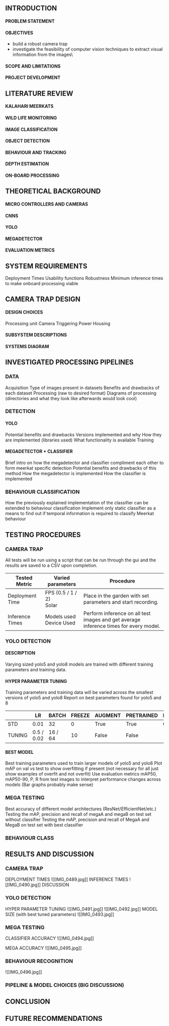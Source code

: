 ## INTRODUCTION
#### PROBLEM STATEMENT
#### OBJECTIVES
* build a robust camera trap 
* investigate the feasibility of computer vision techniques to extract visual information from the images\
#### SCOPE AND LIMITATIONS
#### PROJECT DEVELOPMENT

## LITERATURE REVIEW
#### KALAHARI MEERKATS
#### WILD LIFE MONITORING
#### IMAGE CLASSIFICATION
#### OBJECT DETECTION
#### BEHAVIOUR AND TRACKING
#### DEPTH ESTIMATION
#### ON-BOARD PROCESSING

## THEORETICAL BACKGROUND
#### MICRO CONTROLLERS AND CAMERAS
#### CNNS
#### YOLO
#### MEGADETECTOR
#### EVALUATION METRICS

## SYSTEM REQUIREMENTS
Deployment Times
Usability functions
Robustness
Minimum inference times to make onboard processing viable
## CAMERA TRAP DESIGN
#### DESIGN CHOICES
Processing unit
Camera
Triggering
Power
Housing
#### SUBSYSTEM DESCRIPTIONS
#### SYSTEMS DIAGRAM
## INVESTIGATED PROCESSING PIPELINES

### DATA
Acquisition
Type of images present in datasets
Benefits and drawbacks of each dataset
Processing (raw to desired format)
Diagrams of processing (directories and what they look like afterwards would look cool)
### DETECTION
#### YOLO
Potential benefits and drawbacks
Versions implemented and why
How they are implemented (libraries used)
What functionality is available
Training
#### MEGADETECTOR + CLASSIFIER
Brief intro on how the megadetector and classifier compliment each other to form meerkat specific detection
Potential benefits and drawbacks of this method
How the megadetector is implemented
How the classifier is implemented
### BEHAVIOUR CLASSIFICATION
How the previously explained implementation of the classifier can be extended to behaviour classification
Implement only static classifier as a means to find out if temporal information is required to classify Meerkat behaviour

## TESTING PROCEDURES
### CAMERA TRAP
All tests will be run using a script that can be run through the gui and the results are saved to a CSV upon completion.

| Tested Metric   | Varied parameters          | Procedure                                                                             |
| --------------- | -------------------------- | ------------------------------------------------------------------------------------- |
| Deployment Time | FPS (0.5 / 1 / 2)<br>Solar | Place in the garden with set parameters and start recording.                          |
| Inference Times | Models used<br>Device Used | Perform inference on all test images and get average inference times for every model. |


### YOLO DETECTION
#### DESCRIPTION
Varying sized yolo5 and yolo8 models are trained with different training parameters and training data.
#### HYPER PARAMETER TUNING
Training parameters and training data will be varied across the smallest versions of yolo5 and yolo8
Report on best parameters found for yolo5 and 8

|        | LR         | BATCH   | FREEZE | AUGMENT | PRETRAINED | PERCVAL | EPOCHS | MD_Z1_TRAINVAL | MD_Z2_TRAINVAL | IMG_SZ     |
| ------ | ---------- | ------- | ------ | ------- | ---------- | ------- | ------ | -------------- | -------------- | ---------- |
| STD    | 0.01       | 32      | 0      | True    | True       | 0.2     | 50     | 1000           | 1000           | 640        |
| TUNING | 0.5 / 0.02 | 16 / 64 | 10     | False   | False      | -       | -      | 500 / 2000     | 500 / 2000     | 320 / 1280 |

#### BEST MODEL
Best training parameters used to train larger models of yolo5 and yolo8
Plot mAP on val vs test to show overfitting if present (not necessary for all just show examples of overfit and not overfit)
Use evaluation metrics mAP50, mAP50-90, P, R from test images to interpret performance changes across models (Bar graphs probably make sense)

### MEGA TESTING
Best accuracy of different model architectures (ResNet/EfficientNet/etc.)
Testing the mAP, precision and recall of megaA and megaB on test set without classifier
Testing the mAP, precision and recall of MegaA and MegaB on test set with best classifier
### BEHAVIOUR CLASS
## RESULTS AND DISCUSSION
### CAMERA TRAP
DEPLOYMENT TIMES
![[IMG_0489.jpg]]
INFERENCE TIMES
![[IMG_0490.jpg]]
DISCUSSION
### YOLO DETECTION
HYPER PARAMETER TUNING
![[IMG_0491.jpg]]
![[IMG_0492.jpg]]
MODEL SIZE (with best tuned parameters)
![[IMG_0493.jpg]]
### MEGA TESTING
CLASSIFIER ACCURACY
![[IMG_0494.jpg]]

MEGA ACCURACY
![[IMG_0495.jpg]]
### BEHAVIOUR RECOGNITION
![[IMG_0496.jpg]]

### PIPELINE & MODEL CHOICES (BIG DISCUSSION)

## CONCLUSION

## FUTURE RECOMMENDATIONS
